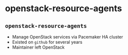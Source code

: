 <!-- .slide: data-state="section-break" id="openstack-resource-agents" -->
# openstack-resource-agents


<!-- .slide: data-state="normal" id="nested-lists" -->
## `openstack-resource-agents`

*   Manage OpenStack services via Pacemaker HA cluster
*   Existed on `github` for several years
*   Maintainer left OpenStack
